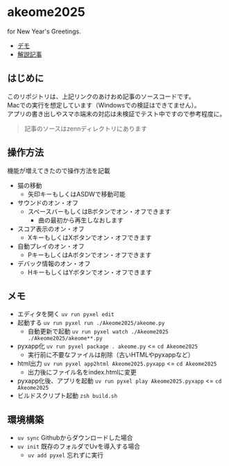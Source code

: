 # akeome2025
for New Year's Greetings.

- [デモ](https://neuvecom.github.io/akeome2025/)
- [解説記事](https://zenn.dev/neuvecom/articles/0ab7a54b5f2d97)

## はじめに
このリポジトリは、上記リンクのあけおめ記事のソースコードです。  
Macでの実行を想定しています（Windowsでの検証はできてません）。  
アプリの書き出しやスマホ端末の対応は未検証でテスト中ですので参考程度に。

> 記事のソースはzennディレクトリにあります

## 操作方法
機能が増えてきたので操作方法を記載
- 猫の移動
  - 矢印キーもしくはASDWで移動可能
- サウンドのオン・オフ
  - スペースバーもしくはBボタンでオン・オフできます
    - 曲の最初から再生しなおします
- スコア表示のオン・オフ
  - XキーもしくはXボタンでオン・オフできます
- 自動プレイのオン・オフ
  - PキーもしくはAボタンでオン・オフできます
- デバック情報のオン・オフ
  - HキーもしくはYボタンでオン・オフできます

## メモ
- エディタを開く `uv run pyxel edit`  
- 起動する `uv run pyxel run ./Akeome2025/akeome.py`
  - 自動更新で起動 `uv run pyxel watch ./Akeome2025 ./Akeome2025/akeome**.py`
- pyxapp化 `uv run pyxel package . akeome.py` <= `cd Akeome2025`
  - 実行前に不要なファイルは削除（古いHTMLやpyxappなど）
- html出力 `uv run pyxel app2html Akeome2025.pyxapp` <= `cd Akeome2025`
  - 出力後にファイル名をindex.htmlに変更
- pyxapp化後、アプリを起動 `uv run pyxel play Akeome2025.pyxapp` <= `cd Akeome2025`
- ビルドスクリプト起動 `zsh build.sh`

## 環境構築
- `uv sync` Githubからダウンロードした場合
- `uv init` 既存のフォルダでUvを導入する場合
  - `uv add pyxel` 忘れずに実行
